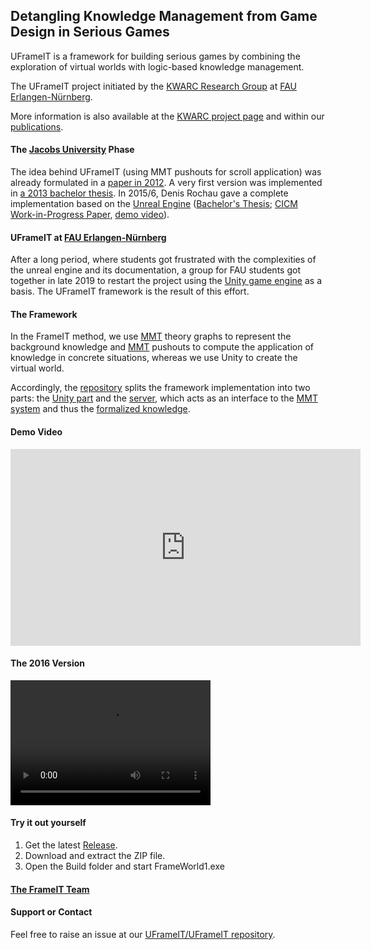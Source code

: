 ## Detangling Knowledge Management from Game Design in Serious Games

UFrameIT is a framework for building serious games by combining the exploration of virtual worlds with logic-based knowledge management. 

The UFrameIT project initiated by the [KWARC Research Group](https://kwarc.info) at [FAU Erlangen-Nürnberg](https://fau.de). 

More information is also available at the [KWARC project page](https://kwarc.info/systems/frameit) and within our [publications](https://kwarc.github.io/bibs/frameit/).

#### The [Jacobs University](https://jacobs-university.de) Phase

The idea behind UFrameIT (using MMT pushouts for scroll application) was already formulated in a [paper in 2012](http://kwarc.info/kohlhase/submit/activeex-2012.pdf).
A very first version was implemented in [a 2013 bachelor thesis](https://gl.kwarc.info/supervision/BSc-archive/-/blob/master/2013/rachev_daniel/project/thesis/thesis.pdf).
In 2015/6, Denis Rochau gave a complete implementation based on the [Unreal Engine](https://www.unrealengine.com) ([Bachelor's Thesis](https://gl.kwarc.info/supervision/BSc-archive/blob/master/2016/rochau_denis.pdf); [CICM Work-in-Progress Paper](http://ceur-ws.org/Vol-1785/W50.pdf),  [demo video](https://gl.kwarc.info/FrameIT/CICM16-WiP/-/blob/master/Screen%2005-12-2016%2020-17-23.avi)).

#### UFrameIT at [FAU Erlangen-Nürnberg](https:.//fau.de)

After a long period, where students got frustrated with the complexities of the unreal engine and its documentation, a group for FAU students got together in late 2019 to restart the project using the [Unity game engine](https://unity.com) as a basis. The UFrameIT framework is the result of this effort. 

#### The Framework
In the FrameIT method, we use [MMT](https://kwarc.info/projects/mmt) theory graphs to represent the background knowledge
and [MMT](https://kwarc.info/projects/mmt) pushouts to compute the application of knowledge in concrete situations, whereas we use Unity to create the virtual world.

Accordingly, the [repository](https://github.com/UFrameIT) splits the framework implementation into two parts: the [Unity part](https://github.com/UFrameIT/UFrameIT) and the [server](https://github.com/UFrameIT/mmt-server), which acts as an interface to the [MMT system](https://github.com/UniFormal/MMT) and thus the [formalized knowledge](https://gl.mathhub.info/FrameIT).



#### Demo Video

<iframe width="560" height="315" src="https://www.youtube.com/embed/98D2PYgflPw" frameborder="0" allow="accelerometer; autoplay; encrypted-media; gyroscope; picture-in-picture" allowfullscreen></iframe>

#### The 2016 Version

<video src="https://github.com/UFrameIT/UFrameIT.github.io/blob/master/FrameITVideoOld.mp4" width="320" height="200" controls preload></video>



#### Try it out yourself

1. Get the latest [Release](https://github.com/UFrameIT/UFrameIT/releases).
2. Download and extract the ZIP file.
3. Open the Build folder and start FrameWorld1.exe

#### [The FrameIT Team](people.md)


#### Support or Contact

Feel free to raise an issue at our [UFrameIT/UFrameIT repository](https://github.com/UFrameIT/UFrameIT/issues).

